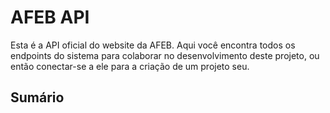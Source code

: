 # AFEB API

Esta é a API oficial do website da AFEB. Aqui você encontra todos os endpoints
do sistema para colaborar no desenvolvimento deste projeto, ou então conectar-se
a ele para a criação de um projeto seu.

## Sumário

